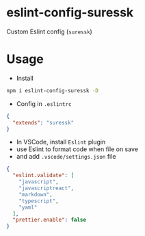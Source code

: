 # eslint-config-suressk

Custom Eslint config (`suressk`)

# Usage

- Install

```bash
npm i eslint-config-suressk -D
```

- Config in `.eslintrc`

```json
{
  "extends": "suressk"
}
```

- In VSCode, install `Eslint` plugin
- use Eslint to format code when file on save
- and add `.vscode/settings.json` file

```json
{
  "eslint.validate": [
    "javascript",
    "javascriptreact",
    "markdown",
    "typescript",
    "yaml"
  ],
  "prettier.enable": false
}
```
